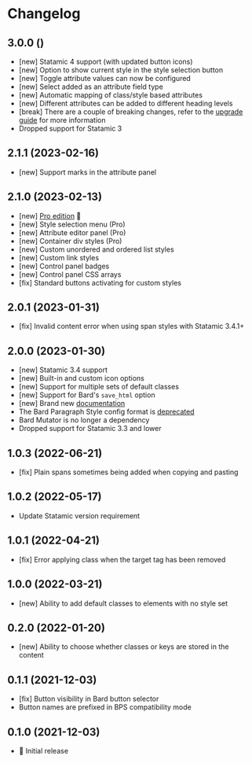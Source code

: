 # Changelog

## 3.0.0 ()

- [new] Statamic 4 support (with updated button icons)
- [new] Option to show current style in the style selection button
- [new] Toggle attribute values can now be configured
- [new] Select added as an attribute field type
- [new] Automatic mapping of class/style based attributes
- [new] Different attributes can be added to different heading levels
- [break] There are a couple of breaking changes, refer to the [upgrade guide](https://jacksleight.dev/docs/bard-texstyle/upgrade-2-0-to-3-0) for more information
- Dropped support for Statamic 3

## 2.1.1 (2023-02-16)

- [new] Support marks in the attribute panel

## 2.1.0 (2023-02-13)

- [new] [Pro edition](https://jacksleight.dev/posts/introducing-bard-texstyle-pro-edition) 🚀
- [new] Style selection menu (Pro)
- [new] Attribute editor panel (Pro)
- [new] Container div styles (Pro)
- [new] Custom unordered and ordered list styles
- [new] Custom link styles
- [new] Control panel badges
- [new] Control panel CSS arrays
- [fix] Standard buttons activating for custom styles

## 2.0.1 (2023-01-31)

- [fix] Invalid content error when using span styles with Statamic 3.4.1+

## 2.0.0 (2023-01-30)

- [new] Statamic 3.4 support
- [new] Built-in and custom icon options
- [new] Support for multiple sets of default classes
- [new] Support for Bard's `save_html` option
- [new] Brand new [documentation](https://jacksleight.dev/docs/bard-texstyle) 
- The Bard Paragraph Style config format is [deprecated](https://github.com/jacksleight/statamic-bard-texstyle/blob/main/MIGRATION.md)
- Bard Mutator is no longer a dependency
- Dropped support for Statamic 3.3 and lower

## 1.0.3 (2022-06-21)

- [fix] Plain spans sometimes being added when copying and pasting

## 1.0.2 (2022-05-17)

- Update Statamic version requirement

## 1.0.1 (2022-04-21)

- [fix] Error applying class when the target tag has been removed

## 1.0.0 (2022-03-21)

- [new] Ability to add default classes to elements with no style set

## 0.2.0 (2022-01-20)

- [new] Ability to choose whether classes or keys are stored in the content

## 0.1.1 (2021-12-03)

- [fix] Button visibility in Bard button selector
- Button names are prefixed in BPS compatibility mode

## 0.1.0 (2021-12-03)

- 🚀 Initial release
